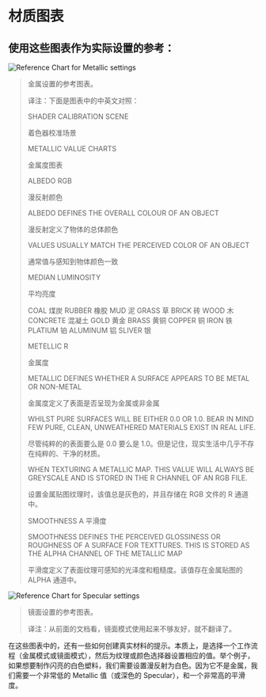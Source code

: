 <!-- > [Material charts](http://docs.unity3d.com/Manual/StandardShaderMaterialCharts.html) -->

<!-- Unity Manual > Graphics > Graphics Overview > Materials, Shaders & Textures > Standard Shader > Material charts -->

<!-- # Material charts -->
# 材质图表

<!-- ## Use these charts as reference for realistic settings: -->
## 使用这些图表作为实际设置的参考：

![Reference Chart for Metallic settings](http://docs.unity3d.com/uploads/Main/StandardShaderCalibrationChartMetallic.png)
<!-- > Reference Chart for Metallic settings -->
> 金属设置的参考图表。
>
> 译注：下面是图表中的中英文对照：
> 
> SHADER CALIBRATION SCENE
> 
> 着色器校准场景
> 
> METALLIC VALUE CHARTS
> 
> 金属度图表
> 
> ALBEDO RGB
> 
> 漫反射颜色
> 
> ALBEDO DEFINES THE OVERALL COLOUR OF AN OBJECT
> 
> 漫反射定义了物体的总体颜色
> 
> VALUES USUALLY MATCH THE PERCEIVED COLOR OF AN OBJECT
> 
> 通常值与感知到物体颜色一致
> 
> MEDIAN LUMINOSITY
> 
> 平均亮度
> 
> COAL     煤炭
> RUBBER   橡胶
> MUD      泥
> GRASS    草
> BRICK    砖
> WOOD     木
> CONCRETE 混凝土
> GOLD     黄金
> BRASS    黄铜
> COPPER   铜
> IRON     铁
> PLATIUM  铂
> ALUMINUM 铝
> SLIVER   银
> 
> METELLIC R 
> 
> 金属度
> 
> METALLIC DEFINES WHETHER A SURFACE APPEARS TO BE METAL OR NON-METAL
> 
> 金属度定义了表面是否呈现为金属或非金属
> 
> WHILST PURE SURFACES WILL BE EITHER 0.0 OR 1.0. BEAR IN MIND FEW PURE, CLEAN, UNWEATHERED MATERIALS EXIST IN REAL LIFE.
> 
> 尽管纯粹的的表面要么是 0.0 要么是 1.0。但是记住，现实生活中几乎不存在纯粹的、干净的材质。
> 
> WHEN TEXTURING A METALLIC MAP. THIS VALUE WILL ALWAYS BE GREYSCALE AND IS STORED IN THE R CHANNEL OF AN RGB FILE.
> 
> 设置金属贴图纹理时，该值总是灰色的，并且存储在 RGB 文件的 R 通道中。
> 
> SMOOTHNESS A
> 平滑度
> 
> SMOOTHNESS DEFINES THE PERCEIVED GLOSSINESS OR ROUGHNESS OF A SURFACE FOR TEXTTURES. THIS IS STORED AS THE ALPHA CHANNEL OF THE METALLIC MAP
> 
> 平滑度定义了表面纹理可感知的光泽度和粗糙度。该值存在金属贴图的 ALPHA 通道中。

![Reference Chart for Specular settings](http://docs.unity3d.com/uploads/Main/StandardShaderCalibrationChartSpecular.png)
<!-- > Reference Chart for Specular settings -->
> 镜面设置的参考图表。
> 
> 译注：从前面的文档看，镜面模式使用起来不够友好，就不翻译了。

<!-- There are also hints on how to make realistic materials in these charts. In essence it is about choosing a workflow (default or metallic) and obtaining relevant values for your maps or colour pickers. For instance, if we wanted to make shiny white plastic, we would want a white Albedo. Since it is not a metal we would want a dark Specular (or a very low Metallic value) and finally a very high Smoothness. -->

在这些图表中的，还有一些如何创建真实材料的提示。本质上，是选择一个工作流程（金属模式或镜面模式），然后为纹理或颜色选择器设置相应的值。举个例子，如果想要制作闪亮的白色塑料，我们需要设置漫反射为白色。因为它不是金属，我们需要一个非常低的 Metallic 值（或深色的 Specular），和一个非常高的平滑度。
